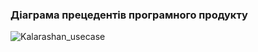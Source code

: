 ### Діаграма прецедентів програмного продукту


![Kalarashan_usecase](https://user-images.githubusercontent.com/99178092/189864699-0fede311-6427-48ae-a2b0-91705a78c0a9.jpg)
